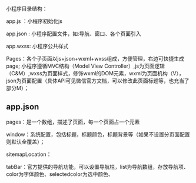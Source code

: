 小程序目录结构：

app.js          ：小程序初始化js

app.json     :   小程序配置文件，如:导航、窗口、各个页面引入

app.wxss: 小程序公共样式

Pages：各个子页面以js+json+wxml+wxss组成，方便管理，右边可快捷生成page;
小程序遵循MVC结构（Model View Controller）,js为页面逻辑（C&M）,wxss为页面样式，修饰wxml的DOM元素，wxml为页面机构（V），json为页面配置（具体API可见微信官方文档，可以修改此页面标题等，也充当了部分M）；







## app.json

pages：是一个数组，描述了页面，每一个页面占一个元素

window：系统配置，包括标题，标题颜色，标题背景等（如果不设置分页面配置则默认全覆盖）；

sitemapLocation：

tabBar：官方提供的导航功能，可以设置导航栏，list为导航数组，存放导航项、color为字体颜色、selectedcolor为选中颜色、